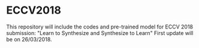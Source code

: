 # ECCV2018
This repository will include the codes and pre-trained model for ECCV 2018 submission: "Learn to Synthesize and Synthesize to Learn"
First update will be on 26/03/2018.
